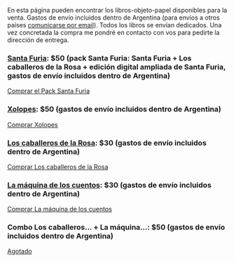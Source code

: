 <html><body><p>En esta página pueden encontrar los libros-objeto-papel disponibles para la venta. Gastos de envío incluidos dentro de Argentina (para envíos a otros países <a title="jjconti@gmail.com" href="mailto:jjconti@gmail.com">comunicarse por email</a>). Todos los libros se envían dedicados. Una vez concretada la compra me pondré en contacto con vos para pedirte la dirección de entrega.



</p><h3><a href="http://www.juanjoconti.com.ar/libros/santa-furia/" target="_blank">Santa Furia</a>:<strong> $50 </strong>(pack Santa Furia: Santa Furia + Los caballeros de la Rosa + edición digital ampliada de Santa Furia, gastos de envío incluidos dentro de Argentina)</h3>



<a href="https://www.mercadopago.com/mla/checkout/pay?pref_id=38816302-900876ab-aaf5-4a47-b2a8-ebe7f202af81" name="MP-payButton" class="blue-l-rn-ar">Comprar el Pack Santa Furia</a>

<h3><a href="http://www.juanjoconti.com.ar/libros/xolopes/" target="_blank">Xolopes</a>:<strong> $50 </strong>(gastos de envío incluidos dentro de Argentina)</h3>



<a href="https://www.mercadopago.com/mla/checkout/pay?pref_id=38816302-8c2c4dc3-375c-48c3-b383-8a72ed8c25ff" name="MP-payButton" class="blue-l-rn-ar">Comprar Xolopes</a>



<h3><a href="http://www.juanjoconti.com.ar/libros/cuentos2/" target="_blank">Los caballeros de la Rosa</a>:<strong> $30 </strong>(gastos de envío incluidos dentro de Argentina)</h3>



<a href="https://www.mercadopago.com/mla/checkout/pay?pref_id=38816302-0e7fa8bd-696b-48a6-9a9a-3295678d0196" name="MP-payButton" class="blue-l-rn-ar">Comprar Los caballeros de la Rosa</a>



<h3><a href="http://www.juanjoconti.com.ar/libros/cuentos/" target="_blank">La máquina de los cuentos</a>:<strong> $30 </strong>(gastos de envío incluidos dentro de Argentina)</h3>



<a href="https://www.mercadopago.com/mla/checkout/pay?pref_id=38816302-22ef13b0-189f-472a-86ac-282e85428659" name="MP-payButton" class="blue-l-rn-ar">Comprar La máquina de los cuentos</a>



<h3>Combo Los caballeros... + La máquina...:<strong> $50 </strong>(gastos de envío incluidos dentro de Argentina)</h3>



<a href="" name="MP-payButton" class="red-l-rn-ar">Agotado</a></body></html>